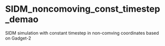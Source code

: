 # SIDM_noncomoving_const_timestep_demao
SIDM simulation with constant timestep in non-comving coordinates based on Gadget-2
